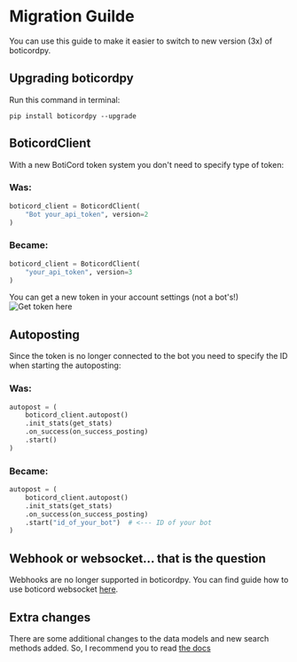 
# Migration Guilde

You can use this guide to make it easier to switch to new version (3x) of boticordpy.

## Upgrading boticordpy
Run this command in terminal:

```pip install boticordpy --upgrade```

## BoticordClient
With a new BotiCord token system you don't need to specify type of token:

### Was:
```py
boticord_client = BoticordClient(
	"Bot your_api_token", version=2
)
```
### Became:
```py
boticord_client = BoticordClient(
	"your_api_token", version=3
)
```

You can get a new token in your account settings (not a bot's!)
![Get token here](https://i.ibb.co/wJM7DCq/image.png)

## Autoposting

Since the token is no longer connected to the bot you need to specify the ID when starting the autoposting:

### Was:
```py
autopost = (
    boticord_client.autopost()
    .init_stats(get_stats)
    .on_success(on_success_posting)
    .start()
)
```
### Became:
```py
autopost = (
    boticord_client.autopost()
    .init_stats(get_stats)
    .on_success(on_success_posting)
    .start("id_of_your_bot")  # <--- ID of your bot
)
```

## Webhook or websocket... that is the question

Webhooks are no longer supported in boticordpy. You can find guide how to use boticord websocket [here](https://github.com/boticord/boticordpy/blob/master/examples/websocket.py).

## Extra changes

There are some additional changes to the data models and new search methods added.
So, I recommend you to read [the docs](https://py.boticord.top/)